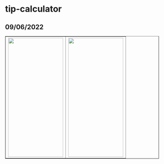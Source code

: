 # tip-calculator
## 09/06/2022


<table border = 1 align = center>
    <tr>
      <th cellpadding= = 25 align="center"><img src="https://user-images.githubusercontent.com/65494126/188925646-b5050bdc-b9a0-4cb4-b590-4ffaadfd05d2.png" height=389.5652 width=180></img> </th>
      <th cellpadding= = 25 align="center"><img src="https://user-images.githubusercontent.com/65494126/188925655-a1aee67b-faac-4e7d-9c0c-c6068bdf05da.png" height=389.5652 width=180></img> </th>
    </tr>
</table>
